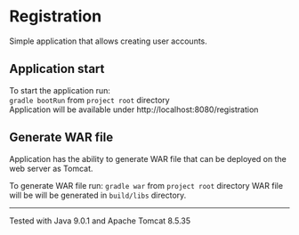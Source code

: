 # Registration
Simple application that allows creating user accounts.

## Application start
To start the application run:  
`gradle bootRun` from `project root` directory  
Application will be available under http://localhost:8080/registration

## Generate WAR file
Application has the ability to generate WAR file that can be deployed on the web server as Tomcat.

To generate WAR file run: 
`gradle war` from `project root` directory
WAR file will be will be generated in `build/libs` directory.

___
Tested with Java 9.0.1 and Apache Tomcat 8.5.35 
